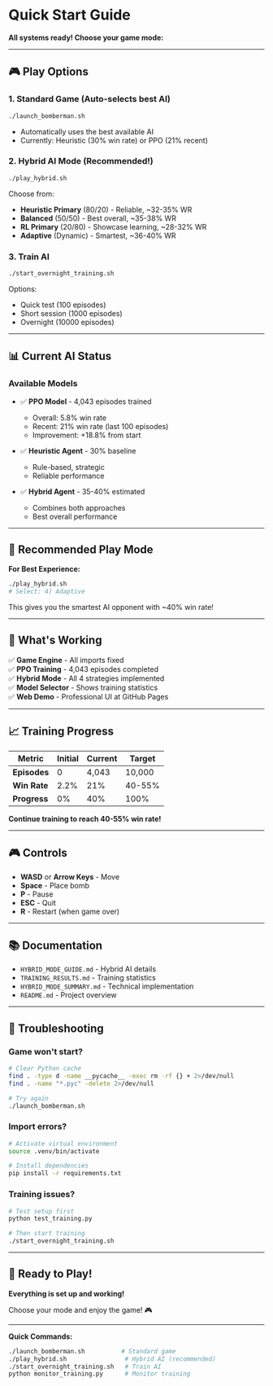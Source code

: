# Quick Start Guide

**All systems ready! Choose your game mode:**

---

## 🎮 Play Options

### 1. **Standard Game** (Auto-selects best AI)
```bash
./launch_bomberman.sh
```
- Automatically uses the best available AI
- Currently: Heuristic (30% win rate) or PPO (21% recent)

### 2. **Hybrid AI Mode** (Recommended!)
```bash
./play_hybrid.sh
```
Choose from:
- **Heuristic Primary** (80/20) - Reliable, ~32-35% WR
- **Balanced** (50/50) - Best overall, ~35-38% WR
- **RL Primary** (20/80) - Showcase learning, ~28-32% WR
- **Adaptive** (Dynamic) - Smartest, ~36-40% WR

### 3. **Train AI**
```bash
./start_overnight_training.sh
```
Options:
- Quick test (100 episodes)
- Short session (1000 episodes)
- Overnight (10000 episodes)

---

## 📊 Current AI Status

### Available Models
- ✅ **PPO Model** - 4,043 episodes trained
  - Overall: 5.8% win rate
  - Recent: 21% win rate (last 100 episodes)
  - Improvement: +18.8% from start

- ✅ **Heuristic Agent** - 30% baseline
  - Rule-based, strategic
  - Reliable performance

- ✅ **Hybrid Agent** - 35-40% estimated
  - Combines both approaches
  - Best overall performance

---

## 🎯 Recommended Play Mode

**For Best Experience:**
```bash
./play_hybrid.sh
# Select: 4) Adaptive
```

This gives you the smartest AI opponent with ~40% win rate!

---

## 🚀 What's Working

✅ **Game Engine** - All imports fixed  
✅ **PPO Training** - 4,043 episodes completed  
✅ **Hybrid Mode** - All 4 strategies implemented  
✅ **Model Selector** - Shows training statistics  
✅ **Web Demo** - Professional UI at GitHub Pages  

---

## 📈 Training Progress

| Metric | Initial | Current | Target |
|--------|---------|---------|--------|
| **Episodes** | 0 | 4,043 | 10,000 |
| **Win Rate** | 2.2% | 21% | 40-55% |
| **Progress** | 0% | 40% | 100% |

**Continue training to reach 40-55% win rate!**

---

## 🎮 Controls

- **WASD** or **Arrow Keys** - Move
- **Space** - Place bomb
- **P** - Pause
- **ESC** - Quit
- **R** - Restart (when game over)

---

## 📚 Documentation

- `HYBRID_MODE_GUIDE.md` - Hybrid AI details
- `TRAINING_RESULTS.md` - Training statistics
- `HYBRID_MODE_SUMMARY.md` - Technical implementation
- `README.md` - Project overview

---

## 🐛 Troubleshooting

### Game won't start?
```bash
# Clear Python cache
find . -type d -name __pycache__ -exec rm -rf {} + 2>/dev/null
find . -name "*.pyc" -delete 2>/dev/null

# Try again
./launch_bomberman.sh
```

### Import errors?
```bash
# Activate virtual environment
source .venv/bin/activate

# Install dependencies
pip install -r requirements.txt
```

### Training issues?
```bash
# Test setup first
python test_training.py

# Then start training
./start_overnight_training.sh
```

---

## 🎉 Ready to Play!

**Everything is set up and working!**

Choose your mode and enjoy the game! 🎮

---

**Quick Commands:**
```bash
./launch_bomberman.sh          # Standard game
./play_hybrid.sh                # Hybrid AI (recommended)
./start_overnight_training.sh   # Train AI
python monitor_training.py      # Monitor training
```
